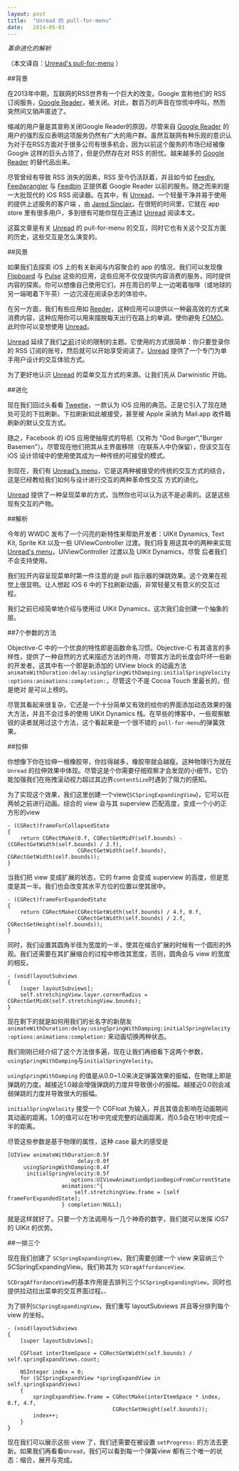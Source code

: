 ```yaml
---
layout: post
title:  "Unread 的 pull-for-menu"
date:   2014-05-01
---
```


*革命进化的解析*

（本文译自：[Unread's pull-for-menu](http://subjc.com/unread-overlay-menu/) ）

##背景

在2013年中期，互联网的RSS世界有一个巨大的改变。Google 宣称他们的 RSS 订阅服务，[Google Reader](http://www.google.com/reader/about/)，被关闭。对此，数百万的声音在惊慌中呼叫，然而突然间又销声匿迹了。

缩减的用户量是其宣称关闭Google Reader的原因，尽管来自 [Google Reader](http://www.google.com/reader/about/) 的用户的强烈反应表明这项服务仍然有广大的用户群。虽然互联网有种乐观的意识认为对于在RSS方面对于很多公司有很多机会，因为以前这个服务的市场已经被像 Google 这样的巨头占领了，但是仍然存在对 RSS 的担忧。越来越多的 [Google Reader](http://www.google.com/reader/about/) 的替代品出来。

尽管曾经有导致 RSS 消失的因素，RSS 至今仍活跃着，并且如今如 [Feedly](http://feedly.com/#discover), [Feedwrangler](https://feedwrangler.net/welcome.html) 与 [Feedbin](https://feedbin.com/) 正提供着 Google Reader 以前的服务。随之而来的是一大批现代的 iOS RSS 阅读器。在其中，有 [Unread](http://jaredsinclair.com/unread/)，一个轻量干净并易于使用的提供上述服务的客户端 ，由 [Jared Sinclair](http://jaredsinclair.com/)。在很短的时间里，它就在 app store 里有很多用户，多到很有可能你现在正通过 [Unread](http://jaredsinclair.com/unread/) 阅读本文。

这篇文章是有关 [Unread](http://jaredsinclair.com/unread/) 的 pull-for-menu 的交互，同时它也有关这个交互方面的历史，这些交互是怎么演变的。

##风景

如果我们去探索 iOS 上的有关新闻与内容聚合的 app 的情况，我们可以发现像 [Flipboard](http://flipboard.com/) 与 [Pulse](https://www.pulse.me/) 这些的应用，这些应用不仅仅提供内容消费的服务，同时提供内容的探索。你可以想像自己使用它们，并在周日的早上一边喝着咖啡（或地球的另一端喝着下午茶）一边沉浸在阅读杂志的体验中。

在另一方面，我们有些应用如 [Reeder](http://reederapp.com/ios/)，这种应用可以提供以一种最高效的方式来消费内容，这种应用你可以用来摆脱每天出行在路上的单调，使你避免 [FOMO](http://en.wikipedia.org/wiki/Fear_of_missing_out)。此时你可以变想使用 [Unread](http://jaredsinclair.com/unread/)。

[Unread](http://jaredsinclair.com/unread/) 延续了我们[之前](http://subjc.com/castro-playback-scrubber/)讨论的限制的主题。它使用的方式很简单：你只要登录你的 RSS 订阅的账号，然后就可以开始享受阅读了。[Unread](http://jaredsinclair.com/unread/) 提供了一个专门为单手用户设计的交互体验方式。

为了更好地认识 [Unread](http://jaredsinclair.com/unread/) 的菜单交互方式的来源。让我们先从 Darwinistic 开始。

##进化

现在我们回过头看看 [Tweetie](http://en.wikipedia.org/wiki/Tweetie)，一款认为 iOS 应用的典范。正是它引入了现在随处可见的下拉刷新。下拉刷新如此被接受，甚至被 Apple 采纳为 Mail.app 收件箱刷新的默认交互方式。

随之，Facebook 的 iOS 应用使抽屉式的导航（又称为 "God Burger","Burger Basemen"）。尽管现在他们把其从主界面移除（在联系人中仍保留），但该交互在 iOS 设计领域中的使用使其成为一种传统的可接受的模式。

到现在，我们有 [Unread's menu](http://jaredsinclair.com/unread/)，它是这两种被接受的传统的交互方式的结合，这是已经教给我们如何与设计进行交互的两种革命性交互 方式的进化。

[Unread](http://jaredsinclair.com/unread/) 提供了一种呈现菜单的方式，当然你也可以认为这不是必需的。这是这些现有交互的产物。

##解析

今年的 WWDC 发布了一个闪亮的新特性来帮助开发者：UIKit Dynamics, Text Kit, Sprite Kit 以及一些 UIViewController 过渡。我们将复用这其中的两种来实现 [Unread's menu](http://jaredsinclair.com/unread/)，UIViewController 过渡以及 UIKit Dynamics，尽管 后者我们不会支持使用。	

我们拉开内容呈现菜单时第一件注意的是 pull 指示器的弹跳效果。这个效果在视觉上很显明。让人想起 iOS 6 中的下拉刷新动画，非常轻量又有意义的交互过程。

我们之前已经简单地介绍与使用过 UIKit Dynamics，这次我们会创建一个抽象的层。 

##7个参数的方法

Objective-C 中的一个优良的特性即是函数命名习惯。Objective-C 有其语言的多样性，提供了一种自然的方式来描述方法的作用，尽管其方法的长度会吓坏一些新的开发者。这其中有一个即是新添加的 UIView block 的动画方法 ```animateWithDuration:delay:usingSpringWithDamping:initialSpringVelocity:options:animations:completion:```，尽管这个不是 Cocoa Touch 里最长的，但是绝对 是可以上榜的。

尽管其看起来很复杂，它还是一个十分简单又有效的给你的界面添加动态效果的强大方法，并且不会过多的使用 UIKit Dynamics 栈。在早些的博客中，一些观察敏锐的读者就用过这个方法，这个看起来是一个很不错的 `pull-for-menu`的弹簧效果。

##拉伸

你想像下你在拉伸一根橡胶带，你拉得越多，橡胶带就会越瘦。这种物理行为就在 `Unread` 的拉伸效果中体现。尽管这是个你需要仔细观察才会发现的小细节，它仍能加强我们在拖拽滚动视力超过其边界```contentSize```时遇到了阻力的感知。

为了实现这个效果，我们这里创建一个view(```SCSpringExpandingView```)，它可以在两帧之前进行动画。综合的 view 会与其 superview 匹配高度，变成一个小的正方形的view

```
- (CGRect)frameForCollapsedState
{
    return CGRectMake(0.f, CGRectGetMidY(self.bounds) - (CGRectGetWidth(self.bounds) / 2.f), 
                      CGRectGetWidth(self.bounds), CGRectGetWidth(self.bounds));
}
```

当我们把 view 变成扩展的状态，它的 frame 会变成 superview 的高度，但是宽度是其一半。我们也会改变其水平方位的位置以使其居中。

```
- (CGRect)frameForExpandedState
{
    return CGRectMake(CGRectGetWidth(self.bounds) / 4.f, 0.f, 
                      CGRectGetWidth(self.bounds) / 2.f, CGRectGetHeight(self.bounds));
}
```

同时，我们设置其圆角半径为宽度的一半，使其在缩合扩展的时候有一个圆形的外观。我们还需要在其扩展缩合的过程中修改其宽度，否则，圆角会与 view 的宽度的相反。

```
- (void)layoutSubviews
{
    [super layoutSubviews];
    self.stretchingView.layer.cornerRadius = CGRectGetMidX(self.stretchingView.bounds);
}
```

现在剩下的就是如何用我们的长名字的新朋友 ```animateWithDuration:delay:usingSpringWithDamping:initialSpringVelocity:options:animations:completion:``` 来动画切换两种状态。

我们刚刚已经介绍了这个方法很多遍，现在让我们再细看下这两个参数，```usingSpringWithDamping```与```initialSpringVelocity```。

```usingSpringWithDamping``` 的值是从0.0~1.0来决定弹簧效果的振幅，在物理上即是弹跳的力度。越接近1.0越会增强弹跳的力度并导致很小的振幅。越接近0.0则会减弱弹跳的力度并导致很大的振幅。

```initialSpringVelocity``` 接受一个 CGFloat 为输入，并且其值会影响在动画期间其动画的距离。1.0的值可以在1秒中完成完整的动画距离，而0.5会在1秒中完成一半的距离。

尽管这些参数是基于物理的属性，这种 case 最大的感受是

```
[UIView animateWithDuration:0.5f
                      delay:0.0f
     usingSpringWithDamping:0.4f
      initialSpringVelocity:0.5f
                    options:UIViewAnimationOptionBeginFromCurrentState
                 animations:^{
                     self.stretchingView.frame = [self frameForExpandedState];
                 } completion:NULL];
```

就是这样就好了。只要一个方法调用与一几个神奇的数字，我们就可以发挥 iOS7的 UIKit 的优势。


##一排三个

现在我们创建了 ```SCSpringExpandingView```，我们需要创建一个 view 来容纳三个 SCSpringExpandingView。我们称其为 ```SCDragAffordanceView```.

```SCDragAffordanceView```的基本作用是去排列三个```SCSpringExpandingView```，同时也提供拉动拉出菜单的交互界面过程。、

为了排列```SCSpringExpandingView```，我们重写 layoutSubviews 并且等分排列每个 view 的坐标。

```
- (void)layoutSubviews
{
    [super layoutSubviews];
    
    CGFloat interItemSpace = CGRectGetWidth(self.bounds) / self.springExpandViews.count;
    
    NSInteger index = 0;
    for (SCSpringExpandView *springExpandView in self.springExpandViews)
    {
        springExpandView.frame = CGRectMake(interItemSpace * index, 0.f, 4.f, 
                                 CGRectGetHeight(self.bounds));
        index++;
    }
}
```

现在我们可以展示这些 view 了，我们还需要在被设置 ```setProgress:``` 的方法去更新。如果我们再看看```Unread```，我们可以看到每一个弹簧view 都有三个唯一的状态：缩合，展开与完成。























